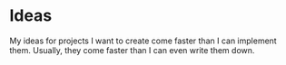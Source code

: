 # Ideas

My ideas for projects I want to create come faster than I can implement them.  Usually, they come faster than I can even write them down.
